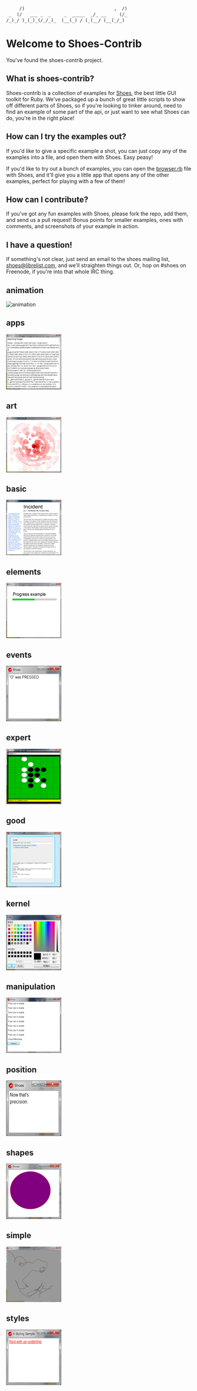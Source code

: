          /)                                  ,  /)
     _  (/   ___ _  _     _  _____  _/_ __     (/_
    /_)_/ )_(_)_(/_/_)_  (__(_) / (_(__/ (__(_/_) 
                                               
# Welcome to Shoes-Contrib

You've found the shoes-contrib project.

## What is shoes-contrib?

Shoes-contrib is a collection of examples for [Shoes](http://shoesrb.com/),
the best little GUI toolkit for Ruby. We've packaged up a bunch of great
little scripts to show off different parts of Shoes, so if you're looking
to tinker around, need to find an example of some part of the api, or just
want to see what Shoes can do, you're in the right place!

## How can I try the examples out?

If you'd like to give a specific example a shot, you can just copy any of
the examples into a file, and open them with Shoes. Easy peasy!

If you'd like to try out a bunch of examples, you can open the [browser.rb](http://github.com/shoes/shoes-contrib/blob/master/browser.rb)
file with Shoes, and it'll give you a little app that opens any of the other
examples, perfect for playing with a few of them!

## How can I contribute?

If you've got any fun examples with Shoes, please fork the repo, add them, and
send us a pull request! Bonus points for smaller examples, ones with comments,
and screenshots of your example in action.

## I have a question!

If something's not clear, just send an email to the shoes mailing list, shoes@librelist.com, and we'll straighten things out. Or, hop on #shoes on Freenode, if you're into that whole IRC thing.

<!--
TODO `animation/pulsate.rb` references an image that doesn't exist.
TODO `app/download-and-save.rb` references an image that should be locally cached and another that doesn't exist.
TODO `basic/class-book.rb` doesn't run.
TODO `basic/url-shoes-subclassing.rb` doesn't run.
TODO `elements/image-icon.rb` references an image which should be locally cached.
TODO `expert/funnies.rb` doesn't work.  It's probably referencing online data which doesn't exist.
TODO `kernel/debug.rb` doesn't work.
TODO `simple/bounce.rb` references images which don't exist.
TODO `simple/form.rb` references images which don't exist.
TODO `simple/video.rb` doesn't work.  It's probably referencing online data which doesn't exist.
-->


## animation
![animation](https://github.com/spiralofhope/shoes-contrib/raw/master/categories/animation.png)

## apps
![apps](https://github.com/spiralofhope/shoes-contrib/raw/master/categories/apps.png)

## art
![art](https://github.com/spiralofhope/shoes-contrib/raw/master/categories/art.png)

## basic
![basic](https://github.com/spiralofhope/shoes-contrib/raw/master/categories/basic.png)

## elements
![elements](https://github.com/spiralofhope/shoes-contrib/raw/master/categories/elements.png)

## events
![events](https://github.com/spiralofhope/shoes-contrib/raw/master/categories/events.png)

## expert
![expert](https://github.com/spiralofhope/shoes-contrib/raw/master/categories/expert.png)

## good
![good](https://github.com/spiralofhope/shoes-contrib/raw/master/categories/good.png)

## kernel
![kernel](https://github.com/spiralofhope/shoes-contrib/raw/master/categories/kernel.png)

## manipulation
![manipulation](https://github.com/spiralofhope/shoes-contrib/raw/master/categories/manipulation.png)

## position
![position](https://github.com/spiralofhope/shoes-contrib/raw/master/categories/position.png)

## shapes
![shapes](https://github.com/spiralofhope/shoes-contrib/raw/master/categories/shapes.png)

## simple
![simple](https://github.com/spiralofhope/shoes-contrib/raw/master/categories/simple.png)

## styles
![styles](https://github.com/spiralofhope/shoes-contrib/raw/master/categories/styles.png)

